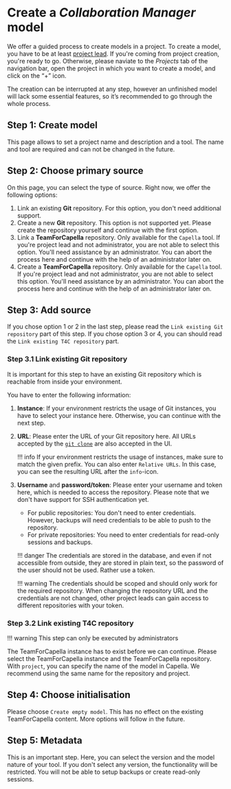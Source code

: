 <!--
 ~ SPDX-FileCopyrightText: Copyright DB Netz AG and the capella-collab-manager contributors
 ~ SPDX-License-Identifier: Apache-2.0
 -->

# Create a _Collaboration Manager_ model

We offer a guided process to create models in a project. To create a model, you
have to be at least [project lead](../../projects/roles.md). If you're coming
from project creation, you're ready to go. Otherwise, please naviate to the
_Projects_ tab of the navigation bar, open the project in which you want to
create a model, and click on the “+” icon.

The creation can be interrupted at any step, however an unfinished model will
lack some essential features, so it’s recommended to go through the whole
process.

## Step 1: Create model

This page allows to set a project name and description and a tool. The name and
tool are required and can not be changed in the future.

## Step 2: Choose primary source

On this page, you can select the type of source. Right now, we offer the
following options:

1. Link an existing **Git** repository. For this option, you don't need
   additional support.
1. Create a new **Git** repository. This option is not supported yet. Please
   create the repository yourself and continue with the first option.
1. Link a **TeamForCapella** repository. Only available for the `Capella` tool.
   If you're project lead and not administrator, you are not able to select
   this option. You'll need assistance by an administrator. You can abort the
   process here and continue with the help of an administrator later on.
1. Create a **TeamForCapella** repository. Only available for the `Capella`
   tool. If you're project lead and not administrator, you are not able to
   select this option. You'll need assistance by an administrator. You can
   abort the process here and continue with the help of an administrator later
   on.

## Step 3: Add source

If you chose option 1 or 2 in the last step, please read the
`Link existing Git repository` part of this step. If you chose option 3 or 4,
you can should read the `Link existing T4C repository` part.

### Step 3.1 Link existing Git repository

It is important for this step to have an existing Git repository which is
reachable from inside your environment.

You have to enter the following information:

<!-- prettier-ignore-start -->

1. **Instance**: If your environment restricts the usage of Git instances, you
   have to select your instance here. Otherwise, you can continue with the next
   step.
1. **URL**: Please enter the URL of your Git repository here. All URLs accepted
   by the [`git clone`](https://git-scm.com/docs/git-clone) are also accepted
   in the UI.

    !!! info
        If your environment restricts the usage of instances, make sure to match
        the given prefix. You can also enter `Relative URLs`. In this case,
        you can see the resulting URL after the `info`-icon.

1. **Username** and **password/token**: Please enter your username and token
   here, which is needed to access the repository. Please note that we don't
   have support for SSH authentication yet.

   - For public repositories: You don't need to enter credentials. However,
     backups will need credentials to be able to push to the repository.
   - For private repositories: You need to enter credentials for read-only
     sessions and backups.

    !!! danger
        The credentials are stored in the database, and even if not accessible
        from outside, they are stored in plain text, so the password
        of the user should not be used. Rather use a token.

    !!! warning
        The credentials should be scoped and should only work for the required
        repository. When changing the repository URL and the credentials are not
        changed, other project leads can gain access to different repositories
        with your token.

<!-- prettier-ignore-end -->

### Step 3.2 Link existing T4C repository

!!! warning This step can only be executed by administrators

The TeamForCapella instance has to exist before we can continue. Please select
the TeamForCapella instance and the TeamForCapella repository. With `project`,
you can specify the name of the model in Capella. We recommend using the same
name for the repository and project.

## Step 4: Choose initialisation

Please choose `Create empty model`. This has no effect on the existing
TeamForCapella content. More options will follow in the future.

## Step 5: Metadata

This is an important step. Here, you can select the version and the model
nature of your tool. If you don't select any version, the functionality will be
restricted. You will not be able to setup backups or create read-only sessions.
